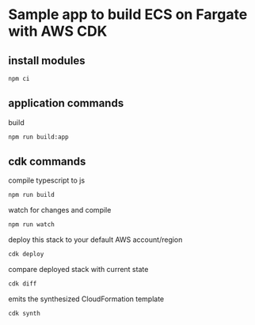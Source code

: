 # Sample app to build ECS on Fargate with AWS CDK

## install modules
```sh
npm ci
```

## application commands
build
```sh
npm run build:app
```

## cdk commands
compile typescript to js
```sh
npm run build
```

watch for changes and compile
```sh
npm run watch
```

deploy this stack to your default AWS account/region
```sh
cdk deploy
```

compare deployed stack with current state
```sh
cdk diff
```

emits the synthesized CloudFormation template
```sh
cdk synth
```
